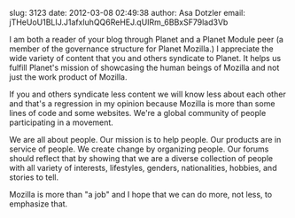 slug:    3123
date:    2012-03-08 02:49:38
author:  Asa Dotzler
email:   jTHeUoU1BLIJ.J1afxluhQQ6ReHEJ.qUIRm_6BBxSF79lad3Vb

I am both a reader of your blog through Planet and a Planet Module
peer (a member of the governance structure for Planet Mozilla.)  I
appreciate the wide variety of content that you and others syndicate
to Planet.  It helps us fulfill Planet's mission of showcasing the
human beings of Mozilla and not just the work product of Mozilla.

If you and others syndicate less content we will know less about each
other and that's a regression in my opinion because Mozilla is more
than some lines of code and some websites. We're a global community of
people participating in a movement.

We are all about people. Our mission is to help people. Our products
are in service of people. We create change by organizing people. Our
forums should reflect that by showing that we are a diverse collection
of people with all variety of interests, lifestyles, genders,
nationalities, hobbies, and stories to tell.

Mozilla is more than "a job" and I hope that we can do more, not less,
to emphasize that.
